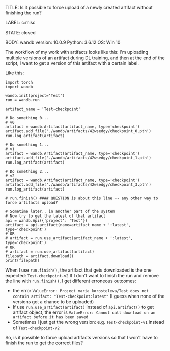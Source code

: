 TITLE:
Is it possible to force upload of a newly created artifact without finishing the run?

LABEL:
c:misc

STATE:
closed

BODY:
wandb version: 10.0.9
Python: 3.6.12
OS: Win 10

The workflow of my work with artifacts looks like this: I'm uploading multiple versions of an artifact during DL training, and then at the end of the script, I want to get a version of this artifact with a certain label.

Like this: 
```
import torch
import wandb

wandb.init(project='Test')
run = wandb.run

artifact_name = 'Test-checkpoint'

# Do something 0...
# v0
artifact = wandb.Artifact(artifact_name, type='checkpoint')
artifact.add_file('./wandb/artifacts/42wsedgy/checkpoint_0.pth')
run.log_artifact(artifact)

# Do something 1...
# v1
artifact = wandb.Artifact(artifact_name, type='checkpoint')
artifact.add_file('./wandb/artifacts/42wsedgy/checkpoint_1.pth')
run.log_artifact(artifact)

# Do something 2...
# v2
artifact = wandb.Artifact(artifact_name, type='checkpoint')
artifact.add_file('./wandb/artifacts/42wsedgy/checkpoint_3.pth')
run.log_artifact(artifact)

# run.finish() #### QUESTION is about this line -- any other way to force artifacts upload? 

# Sometime later.. in another part of the system
# Now try to get the latest of that artifact
api = wandb.Api({'project': 'Test'})
artifact = api.artifact(name=artifact_name + ':latest', type='checkpoint')
# OR
# artifact = run.use_artifact(artifact_name + ':latest', type='checkpoint') 
# OR
# artifact = run.use_artifact(artifact)
filepath = artifact.download()
print(filepath)
```

When I use `run.finish()`, the artifact that gets downloaded is the one expected: `Test-checkpoint-v2`
If I don't want to finish the run and remove the line with `run.finish()`, I get different erroneous outcomes: 
* the error `ValueError: Project maria_korosteleva/Test does not contain artifact: "Test-checkpoint:latest"` (I guess when none of the versions got a chance to be uploaded)
* If use `run.use_artifact(artifact)` instead of `api.artifact()` to get artifact object, the error is `ValueError: Cannot call download on an artifact before it has been saved`
* Sometimes I just get the wrong version: e.g. `Test-checkpoint-v1` instead of `Test-checkpoint-v2`

So, is it possible to force upload artifacts versions so that I won't have to finish the run to get the correct files? 


